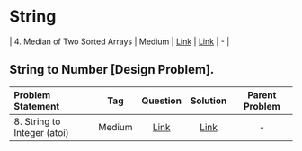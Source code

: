 # String

| 4. Median of Two Sorted Arrays | Medium  | [Link]() | [Link]() | - |


## String to Number [Design Problem].
| Problem Statement                                          | Tag   |  Question  | Solution  | Parent Problem        |
| :------------------------------------------------------    | :---: | :-------:  | :-------: | :----------------:    |
| 8. String to Integer (atoi) | Medium  | [Link](https://leetcode.com/problems/string-to-integer-atoi/) | [Link](https://github.com/aatman-24/DSA/blob/main/LeetCode/Medium/8.%20String%20to%20Integer%20(atoi).cpp) | - |



